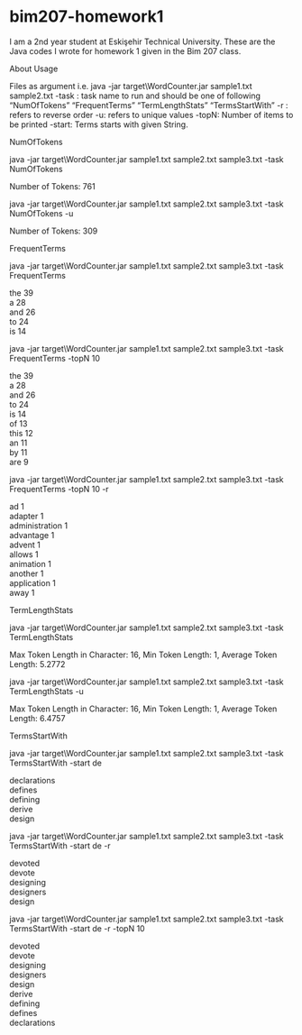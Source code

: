 # bim207-homework1
I am a 2nd year student at Eskişehir Technical University.
These are the Java codes I wrote for homework 1 given in the Bim 207 class.

About Usage

Files as argument i.e. java -jar target\WordCounter.jar sample1.txt sample2.txt 
-task : task name to run and should be one of following “NumOfTokens” “FrequentTerms” 
“TermLengthStats” “TermsStartWith” 
-r : refers to reverse order 
-u: refers to unique values 
-topN: Number of items to be printed 
-start: Terms starts with given String.

NumOfTokens

java -jar target\WordCounter.jar sample1.txt sample2.txt sample3.txt -task NumOfTokens

Number of Tokens: 761 

java -jar target\WordCounter.jar sample1.txt sample2.txt sample3.txt -task NumOfTokens -u

Number of Tokens: 309 


FrequentTerms

java -jar target\WordCounter.jar sample1.txt sample2.txt sample3.txt -task FrequentTerms


the 39 <br>
a 28 <br>
and 26 <br>
to 24 <br>
is 14 <br>


java -jar target\WordCounter.jar sample1.txt sample2.txt sample3.txt -task FrequentTerms -topN 10


the 39 <br>
a 28 <br>
and 26 <br>
to 24 <br>
is 14 <br>
of 13 <br>
this 12 <br>
an 11 <br>
by 11 <br>
are 9 <br>

java -jar target\WordCounter.jar sample1.txt sample2.txt sample3.txt -task FrequentTerms -topN 10
-r 

ad 1 <br>
adapter 1 <br>
administration 1 <br>
advantage 1 <br>
advent 1 <br>
allows 1 <br>
animation 1 <br>
another 1 <br>
application 1 <br>
away 1 <br>

TermLengthStats

java -jar target\WordCounter.jar sample1.txt sample2.txt sample3.txt -task TermLengthStats 

Max Token Length in Character: 16, Min Token Length: 1, Average Token Length: 5.2772 

java -jar target\WordCounter.jar sample1.txt sample2.txt sample3.txt -task TermLengthStats -u 

Max Token Length in Character: 16, Min Token Length: 1, Average Token Length: 6.4757 

TermsStartWith

java -jar target\WordCounter.jar sample1.txt sample2.txt sample3.txt -task TermsStartWith -start de 

declarations <br>
defines <br>
defining <br>
derive <br>
design <br>

java -jar target\WordCounter.jar sample1.txt sample2.txt sample3.txt -task TermsStartWith -start de 
-r 

devoted <br>
devote <br>
designing <br>
designers <br>
design <br>

java -jar target\WordCounter.jar sample1.txt sample2.txt sample3.txt -task TermsStartWith -start de 
-r -topN 10 

devoted <br>
devote <br>
designing <br>
designers <br>
design <br>
derive <br>
defining <br>
defines <br>
declarations <br>
